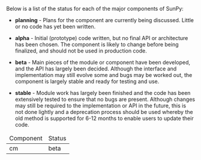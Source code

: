 Below is a list of the status for each of the major components of SunPy:

* **planning** - Plans for the component are currently being discussed. Little or no code has yet been written.
* **alpha** - Initial (prototype) code written, but no final API or architecture has been chosen. The component is likely to change before being finalized, and should not be used in production code.

* **beta** - Main pieces of the module or component have been developed, and the API has largely been decided. Although the interface and implementation may still evolve some and bugs may be worked out, the component is largely stable and ready for testing and use.

* **stable** - Module work has largely been finished and the code has been extensively tested to ensure that no bugs are present. Although changes may still be required to the implementation or API in the future, this is not done lightly and a deprecation process should be used whereby the old method is supported for 6-12 months to enable users to update their code.

<table>
<thead>
    <tr>
        <td>Component</td>
        <td>Status</td>
    </tr>
</thead>
<tbody>
    <tr>
        <td>cm</td>
        <td>beta</td>
    </tr>
</tbody>
</table>
